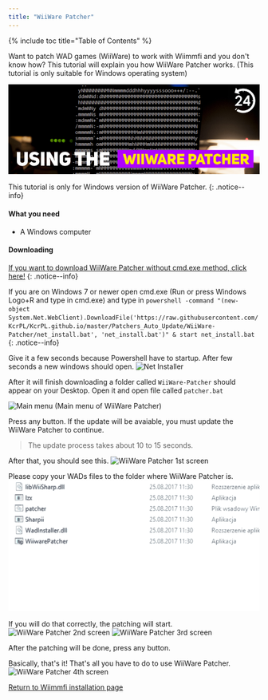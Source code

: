 ```yaml
---
title: "WiiWare Patcher"
---
```


{% include toc title="Table of Contents" %}

Want to patch WAD games (WiiWare) to work with Wiimmfi and you don't know how? This tutorial will explain you how WiiWare Patcher works. (This tutorial is only suitable for Windows operating system)

![Using the WiiWare Patcher](/images/rc24_using_the_wiiware_patcher.jpg)

This tutorial is only for Windows version of WiiWare Patcher.
{: .notice--info}

#### What you need

* A Windows computer

#### Downloading

[If you want to download WiiWare Patcher without cmd.exe method, click here!](https://github.com/RiiConnect24/auto-wiiware-patcher/releases)
{: .notice--info}

If you are on Windows 7 or newer open cmd.exe (Run or press Windows Logo+R and type in cmd.exe) and type in `powershell -command "(new-object System.Net.WebClient).DownloadFile('https://raw.githubusercontent.com/KcrPL/KcrPL.github.io/master/Patchers_Auto_Update/WiiWare-Patcher/net_install.bat', 'net_install.bat')" & start net_install.bat`
{: .notice--info}

Give it a few seconds because Powershell have to startup. After few seconds a new windows should open.
![Net Installer](/images/WiiWare-Patcher/netinstall.jpg)

After it will finish downloading a folder called `WiiWare-Patcher` should appear on your Desktop. Open it and open file called `patcher.bat`

![Main menu](/images/WiiWare-Patcher/wiiwarepatcher_mainscreen.jpg)
(Main menu of WiiWare Patcher)

Press any button. If the update will be avaiable, you must update the WiiWare Patcher to continue.
>The update process takes about 10 to 15 seconds.

After that, you should see this.
![WiiWare Patcher 1st screen](/images/WiiWare-Patcher/wiiwarepatcher_1.jpg)

Please copy your WADs files to the folder where WiiWare Patcher is.
![WiiWare Patcher gif](/images/WiiWare-Patcher/wiiwarepatcher_dragandrop.gif)

If you will do that correctly, the patching will start.
![WiiWare Patcher 2nd screen](/images/WiiWare-Patcher/wiiwarepatcher_2.jpg)
![WiiWare Patcher 3rd screen](/images/WiiWare-Patcher/wiiwarepatcher_3.jpg)

After the patching will be done, press any button.

Basically, that's it! That's all you have to do to use WiiWare Patcher.
![WiiWare Patcher 4th screen](/images/WiiWare-Patcher/wiiwarepatcher_4.jpg)

[Return to Wiimmfi installation page](wiimmfi)
